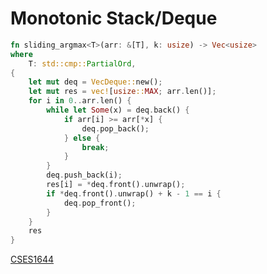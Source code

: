 # Monotonic Stack/Deque


```rust
fn sliding_argmax<T>(arr: &[T], k: usize) -> Vec<usize>
where
    T: std::cmp::PartialOrd,
{
    let mut deq = VecDeque::new();
    let mut res = vec![usize::MAX; arr.len()];
    for i in 0..arr.len() {
        while let Some(x) = deq.back() {
            if arr[i] >= arr[*x] {
                deq.pop_back();
            } else {
                break;
            }
        }
        deq.push_back(i);
        res[i] = *deq.front().unwrap();
        if *deq.front().unwrap() + k - 1 == i {
            deq.pop_front();
        }
    }
    res
}
```

[CSES1644](https://cses.fi/paste/da6df54e45964ee799be2e/)
